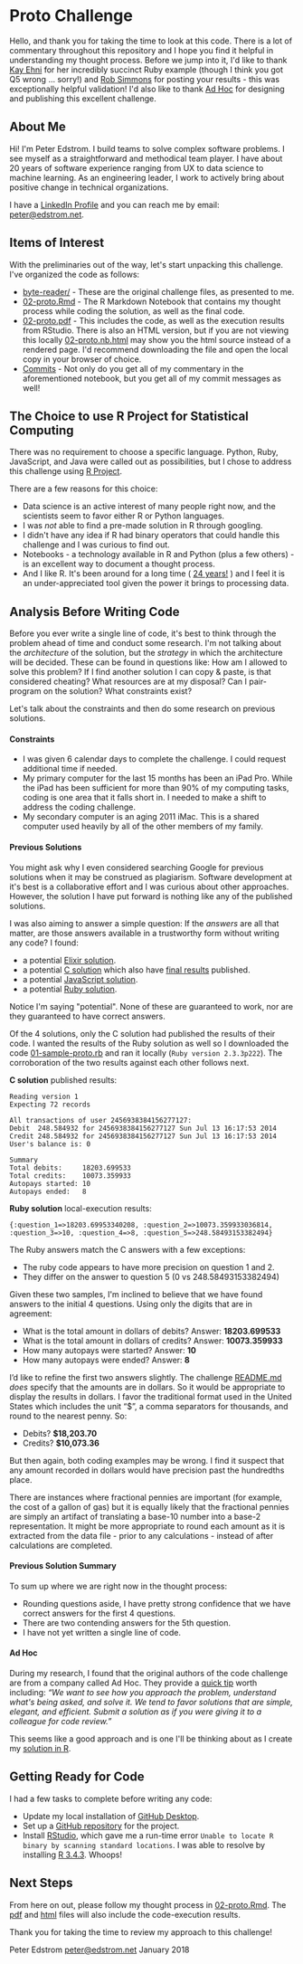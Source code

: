 # Proto Challenge

Hello, and thank you for taking the time to look at this code. There is a lot of commentary throughout this repository and I hope you find it helpful in understanding my thought process. Before we jump into it, I'd like to thank [Kay Ehni](https://github.com/ehnik/binary-parser) for her incredibly succinct Ruby example (though I think you got Q5 wrong ... sorry!) and [Rob Simmons](https://bitbucket.org/robsimmons/adhoc_homework/overview) for posting your results - this was exceptionally helpful validation! I'd also like to thank [Ad Hoc](https://github.com/adhocteam/homework/tree/master/proto) for designing and publishing this excellent challenge.

## About Me

Hi! I'm Peter Edstrom. I build teams to solve complex software problems. I see myself as a straightforward and methodical team player. I have about 20 years of software experience ranging from UX to data science to machine learning. As an engineering leader, I work to actively bring about positive change in technical organizations.

I have a [LinkedIn Profile](https://www.linkedin.com/in/peteredstrom/) and you can reach me by email: [peter@edstrom.net](mailto:peter@edstrom.net).

## Items of Interest

With the preliminaries out of the way, let's start unpacking this challenge. I've organized the code as follows:

* [byte-reader/](byte-reader/) - These are the original challenge files, as presented to me.
* [02-proto.Rmd](02-proto.Rmd) - The R Markdown Notebook that contains my thought process while coding the solution, as well as the final code.
* [02-proto.pdf](02-proto.pdf) - This includes the code, as well as the execution results from RStudio. There is also an HTML version, but if you are not viewing this locally [02-proto.nb.html](02-proto.nb.html) may show you the html source instead of a rendered page. I'd recommend downloading the file and open the local copy in your browser of choice.
* [Commits](https://github.com/pedstrom/proto/commits/master) - Not only do you get all of my commentary in the aforementioned notebook, but you get all of my commit messages as well!

## The Choice to use R Project for Statistical Computing

There was no requirement to choose a specific language. Python, Ruby, JavaScript, and Java were called out as possibilities, but I chose to address this challenge using [R Project](https://www.r-project.org).

There are a few reasons for this choice:

* Data science is an active interest of many people right now, and the scientists seem to favor either R or Python languages.
* I was _not_ able to find a pre-made solution in R through googling.
* I didn't have any idea if R had binary operators that could handle this challenge and I was curious to find out.
* Notebooks - a technology available in R and Python (plus a few others) - is an excellent way to document a thought process.
* And I like R. It's been around for a long time ( [24 years!](https://en.wikipedia.org/wiki/R_(programming_language)) ) and I feel it is an under-appreciated tool given the power it brings to processing data.

## Analysis Before Writing Code

Before you ever write a single line of code, it's best to think through the problem ahead of time and conduct some research. I'm not talking about the _architecture_ of the solution, but the _strategy_ in which the architecture will be decided. These can be found in questions like: How am I allowed to solve this problem? If I find another solution I can copy & paste, is that considered cheating? What resources are at my disposal? Can I pair-program on the solution? What constraints exist?

Let's talk about the constraints and then do some research on previous solutions.

#### Constraints

* I was given 6 calendar days to complete the challenge. I could request additional time if needed.
* My primary computer for the last 15 months has been an iPad Pro. While the iPad has been sufficient for more than 90% of my computing tasks, coding is one area that it falls short in. I needed to make a shift to address the coding challenge.
* My secondary computer is an aging 2011 iMac. This is a shared computer used heavily by all of the other members of my family.

#### Previous Solutions

You might ask why I even considered searching Google for previous solutions when it may be construed as plagiarism. Software development at it's best is a collaborative effort and I was curious about other approaches. However, the solution I have put forward is nothing like any of the published solutions.

I was also aiming to answer a simple question: If the _answers_ are all that matter, are those answers available in a trustworthy form without writing any code? I found:

* a potential [Elixir solution](https://gist.github.com/mattvonrocketstein/4c1a573015fcdc7502b05a65eeec6265).
* a potential [C solution](https://bitbucket.org/robsimmons/adhoc_homework/src/3a4c6e0186485beb5de7002b15cb9c25706989c2/proto/?at=master) which also have [final results](https://bitbucket.org/robsimmons/adhoc_homework/overview) published.
* a potential [JavaScript solution](https://gist.github.com/bradbaris/b8f3b4da14f0c1b3a2816113ba18410c).
* a potential [Ruby solution](https://github.com/ehnik/binary-parser).

Notice I'm saying "potential". None of these are guaranteed to work, nor are they guaranteed to have correct answers.

Of the 4 solutions, only the C solution had published the results of their code. I wanted the results of the Ruby solution as well so I downloaded the code [01-sample-proto.rb](01-sample-proto.rb) and ran it locally (`Ruby version 2.3.3p222`).
The corroboration of the two results against each other follows next.

**C solution** published results:

```
Reading version 1
Expecting 72 records

All transactions of user 2456938384156277127:
Debit  248.584932 for 2456938384156277127 Sun Jul 13 16:17:53 2014
Credit 248.584932 for 2456938384156277127 Sun Jul 13 16:17:53 2014
User's balance is: 0                   

Summary
Total debits:     18203.699533
Total credits:    10073.359933
Autopays started: 10
Autopays ended:   8
```

**Ruby solution** local-execution results:

```
{:question_1=>18203.69953340208, :question_2=>10073.359933036814, :question_3=>10, :question_4=>8, :question_5=>248.58493153382494}
```

The Ruby answers match the C answers with a few exceptions:

* The ruby code appears to have more precision on question 1 and 2.
* They differ on the answer to question 5 (0 vs 248.58493153382494)

Given these two samples, I'm inclined to believe that we have found answers to the initial 4 questions. Using only the digits that are in agreement:

* What is the total amount in dollars of debits?  Answer: **18203.699533**
* What is the total amount in dollars of credits? Answer: **10073.359933**
* How many autopays were started? Answer: **10**
* How many autopays were ended? Answer: **8**

I’d like to refine the first two answers slightly. The challenge [README.md](byte-reader/README.md) _does_ specify that the amounts are in dollars. So it would be appropriate to display the results in dollars. I favor the traditional format used in the United States which includes the unit “$”, a comma separators for thousands, and round to the nearest penny. So:

*	Debits? **$18,203.70**
* Credits? **$10,073.36**

But then again, both coding examples may be wrong. I find it suspect that any amount recorded in dollars would have precision past the hundredths place.

There are instances where fractional pennies are important (for example, the cost of a gallon of gas) but it is equally likely that the fractional pennies are simply an artifact of translating a base-10 number into a base-2 representation. It might be more appropriate to round each amount as it is extracted from the data file - prior to any calculations - instead of after calculations are completed.

#### Previous Solution Summary

To sum up where we are right now in the thought process:

* Rounding questions aside, I have pretty strong confidence that we have correct answers for the first 4 questions.
* There are two contending answers for the 5th question.
* I have not yet written a single line of code.

#### Ad Hoc

During my research, I found that the original authors of the code challenge are from a company called Ad Hoc. They provide a [quick tip](https://github.com/adhocteam/homework#a-quick-tip) worth including: _“We want to see how you approach the problem, understand what's being asked, and solve it. We tend to favor solutions that are simple, elegant, and efficient. Submit a solution as if you were giving it to a colleague for code review.”_

This seems like a good approach and is one I'll be thinking about as I create my [solution in R](02-proto.Rmd).

## Getting Ready for Code

I had a few tasks to complete before writing any code:

* Update my local installation of [GitHub Desktop](https://desktop.github.com).
* Set up a [GitHub repository](https://github.com/pedstrom/proto) for the project.
* Install [RStudio](https://www.rstudio.com), which gave me a run-time error `Unable to locate R binary by scanning standard locations`. I was able to resolve by installing [R 3.4.3](https://cran.r-project.org/bin/macosx/). Whoops!

## Next Steps

From here on out, please follow my thought process in [02-proto.Rmd](02-proto.Rmd). The [pdf](02-proto.pdf) and [html](02-proto.nb.html) files will also include the code-execution results.

Thank you for taking the time to review my approach to this challenge!

Peter Edstrom
peter@edstrom.net
January 2018
